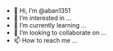 - 👋 Hi, I’m @aban1351
- 👀 I’m interested in ...
- 🌱 I’m currently learning ...
- 💞️ I’m looking to collaborate on ...
- 📫 How to reach me ...

<!---
aban1351/aban1351 is a ✨ special ✨ repository because its `README.md` (this file) appears on your GitHub profile.
You can click the Preview link to take a look at your changes.
--->
